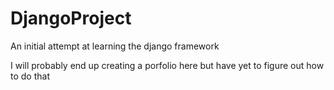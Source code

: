 # DjangoProject
An initial attempt at learning the django framework

I will probably end up creating a porfolio here but have yet to figure out how to do that
